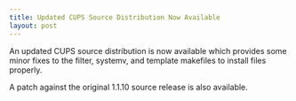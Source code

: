 ```yaml
---
title: Updated CUPS Source Distribution Now Available
layout: post
---
```


An updated CUPS source distribution is now available which provides some minor fixes to the filter, systemv, and template makefiles to install files properly.

A patch against the original 1.1.10 source release is also available.

